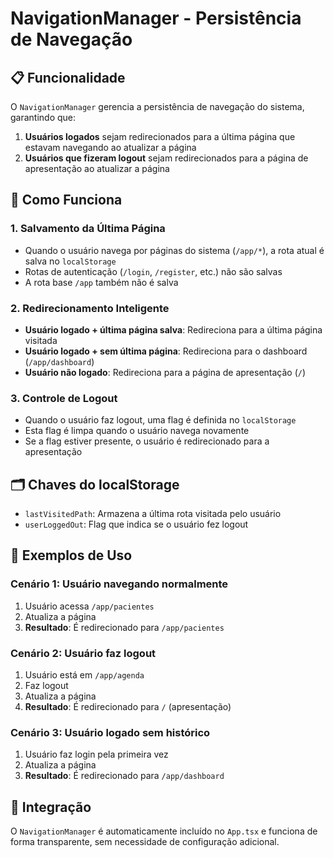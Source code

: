 # NavigationManager - Persistência de Navegação

## 📋 Funcionalidade

O `NavigationManager` gerencia a persistência de navegação do sistema, garantindo que:

1. **Usuários logados** sejam redirecionados para a última página que estavam navegando ao atualizar
   a página
2. **Usuários que fizeram logout** sejam redirecionados para a página de apresentação ao atualizar a
   página

## 🔧 Como Funciona

### 1. Salvamento da Última Página

- Quando o usuário navega por páginas do sistema (`/app/*`), a rota atual é salva no `localStorage`
- Rotas de autenticação (`/login`, `/register`, etc.) não são salvas
- A rota base `/app` também não é salva

### 2. Redirecionamento Inteligente

- **Usuário logado + última página salva**: Redireciona para a última página visitada
- **Usuário logado + sem última página**: Redireciona para o dashboard (`/app/dashboard`)
- **Usuário não logado**: Redireciona para a página de apresentação (`/`)

### 3. Controle de Logout

- Quando o usuário faz logout, uma flag é definida no `localStorage`
- Esta flag é limpa quando o usuário navega novamente
- Se a flag estiver presente, o usuário é redirecionado para a apresentação

## 🗂️ Chaves do localStorage

- `lastVisitedPath`: Armazena a última rota visitada pelo usuário
- `userLoggedOut`: Flag que indica se o usuário fez logout

## 📱 Exemplos de Uso

### Cenário 1: Usuário navegando normalmente

1. Usuário acessa `/app/pacientes`
2. Atualiza a página
3. **Resultado**: É redirecionado para `/app/pacientes`

### Cenário 2: Usuário faz logout

1. Usuário está em `/app/agenda`
2. Faz logout
3. Atualiza a página
4. **Resultado**: É redirecionado para `/` (apresentação)

### Cenário 3: Usuário logado sem histórico

1. Usuário faz login pela primeira vez
2. Atualiza a página
3. **Resultado**: É redirecionado para `/app/dashboard`

## 🔄 Integração

O `NavigationManager` é automaticamente incluído no `App.tsx` e funciona de forma transparente, sem
necessidade de configuração adicional.



